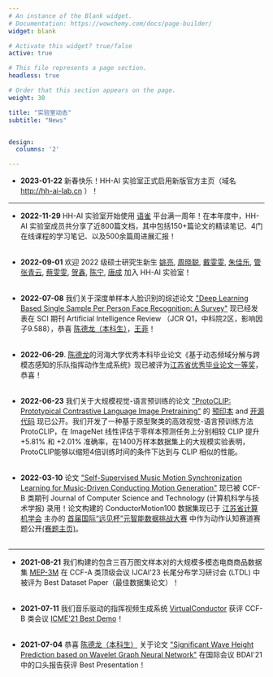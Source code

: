 ```yaml
---
# An instance of the Blank widget.
# Documentation: https://wowchemy.com/docs/page-builder/
widget: blank

# Activate this widget? true/false
active: true

# This file represents a page section.
headless: true

# Order that this section appears on the page.
weight: 30

title: "实验室动态"
subtitle: "News"


design:
  columns: '2'

---
```



- **2023-01-22** 新春快乐！HH-AI 实验室正式启用新版官方主页（域名 http://hh-ai-lab.cn ）！

---

- **2022-11-29**  HH-AI 实验室开始使用 [语雀](https://www.yuque.com/) 平台满一周年！在本年度中，HH-AI 实验室成员共分享了近800篇文档，其中包括150+篇论文的精读笔记、4门在线课程的学习笔记、以及500余篇周进展汇报！
<br/><br/>

- **2022-09-01** 欢迎 2022 级硕士研究生新生
[姚亮](author/姚亮/), 
[周晓聪](author/周晓聪/), 
[戴雯雯](author/戴雯雯/), 
[朱佳乐](author/朱佳乐/), 
[管张青云](author/管张青云/), 
[蔡雯雯](author/蔡雯雯/), 
[贺鑫](author/贺鑫/), 
[陈宁](author/陈宁/), 
[唐成](author/唐成/)
  加入 HH-AI 实验室！
<br/><br/>

- **2022-07-08** 我们关于深度单样本人脸识别的综述论文 ["Deep Learning Based Single Sample Per Person Face Recognition: A Survey"](publication/aire2022deep/) 现已经发表在 SCI 期刊 Artificial Intelligence Review （JCR Q1，中科院2区，影响因子9.588），恭喜 [陈德龙（本科生）](author/陈德龙/)，[王菲](author/王菲/)！
<br/><br/>

- **2022-06-29**. [陈德龙](author/陈德龙/)的河海大学优秀本科毕业论文《基于动态频域分解与跨模态感知的乐队指挥动作生成系统》现已被评为[江苏省优秀毕业论文一等奖](http://jyt.jiangsu.gov.cn/art/2022/6/29/art_58320_10520413.html)，恭喜！
<br/><br/>

- **2022-06-23** 我们关于大规模视觉-语言预训练的论文 ["ProtoCLIP: Prototypical Contrastive Language Image Pretraining"](publication/arxiv2022prototypical/) 的 [预印本](https://arxiv.org/abs/2206.10996) and [开源代码](https://github.com/megvii-research/protoclip) 现已公开。我们开发了一种基于原型聚类的高效视觉-语言预训练方法 ProtoCLIP，在 ImageNet 线性评估于零样本预测任务上分别相较 CLIP 提升 +5.81% 和 +2.01% 准确率，在1400万样本数据集上的大规模实验表明，ProtoCLIP能够以缩短4倍训练时间的条件下达到与 CLIP 相似的性能。
<br/><br/>

- **2022-03-10** 论文 ["Self-Supervised Music Motion Synchronization Learning for Music-Driven Conducting Motion Generation"](publication/jcst2022self/) 现已被 CCF-B 类期刊 Journal of Computer Science and Technology (计算机科学与技术学报) 录用！论文构建的 ConductorMotion100 数据集现已于 [江苏省计算机学会](https://www.jscs.org.cn/x1.php?id=770) 主办的 [首届国际“远见杯”元智能数据挑战大赛](http://prospective.tocenet.org/) 中作为动作认知赛道赛题公开[(赛题主页)](https://github.com/ChenDelong1999/VirtualConductor/tree/main/ProspectiveCup)。
<br/><br/>

---

- **2021-08-21** 我们构建的包含三百万图文样本对的大规模多模态电商商品数据集 [MEP-3M](publication/icjaiw2021mep/) 在 CCF-A 类顶级会议 IJCAI'23 长尾分布学习研讨会 (LTDL) 中被评为 Best Dataset Paper（最佳数据集论文）！
<br/><br/>

- **2021-07-11** 我们音乐驱动的指挥视频生成系统 [VirtualConductor](publication/icme2021virtualconductor/) 获评 CCF-B 类会议 [ICME\'21 Best Demo](http://2021.ieeeicme.org/2021.ieeeicme.org/best_demo_awards.html)！
<br /><br />

- **2021-07-04** 恭喜 [陈德龙（本科生）](author/陈德龙/) 关于论文 ["Significant Wave Height Prediction based on Wavelet Graph Neural Network"](publication/bdai2021significant/) 在国际会议 BDAI'21 中的口头报告获评 Best Presentation！
<br /><br />


